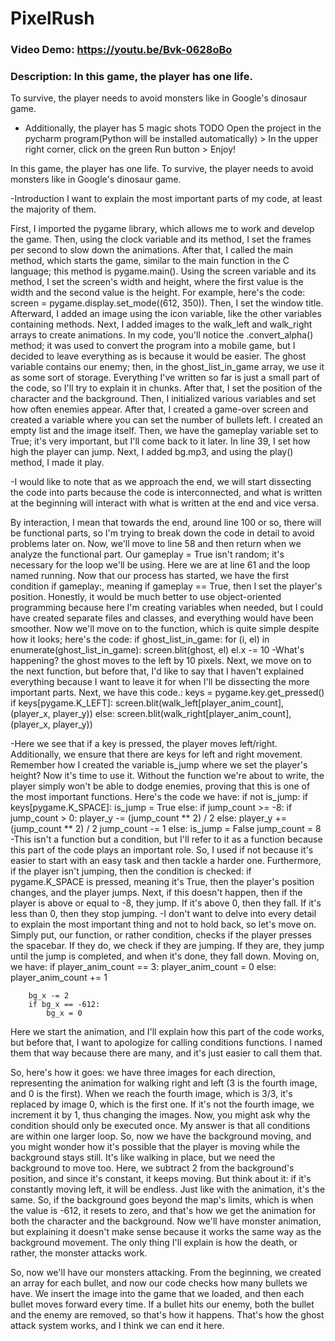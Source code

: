 # PixelRush
### Video Demo:  https://youtu.be/Bvk-0628oBo
### Description: In this game, the player has one life. 
To survive, the player needs to avoid monsters like in Google's dinosaur game.
- Additionally, the player has 5 magic shots
TODO
Open the project in the pycharm program(Python will be installed automatically) > In the upper right corner, click on the green Run button > Enjoy!

In this game, the player has one life. 
To survive, the player needs to avoid monsters like in Google's dinosaur game.

-Introduction
I want to explain the most important parts of my code, at least the majority of them.

First, I imported the pygame library, which allows me to work and develop the game.
Then, using the clock variable and its method, I set the frames per second to slow down the animations.
After that, I called the main method, which starts the game, similar to the main function in the C language; this method is pygame.main().
Using the screen variable and its method, I set the screen's width and height, where the first value is the width and the second value is the height. For example, here's the code: screen = pygame.display.set_mode((612, 350)).
Then, I set the window title. Afterward, I added an image using the icon variable, like the other variables containing methods.
Next, I added images to the walk_left and walk_right arrays to create animations.
In my code, you'll notice the .convert_alpha() method; it was used to convert the program into a mobile game, but I decided to leave everything as is because it would be easier.
The ghost variable contains our enemy; then, in the ghost_list_in_game array, we use it as some sort of storage.
Everything I've written so far is just a small part of the code, so I'll try to explain it in chunks.
After that, I set the position of the character and the background.
Then, I initialized various variables and set how often enemies appear.
After that, I created a game-over screen and created a variable where you can set the number of bullets left.
I created an empty list and the image itself. Then, we have the gameplay variable set to True; it's very important, but I'll come back to it later.
In line 39, I set how high the player can jump.
Next, I added bg.mp3, and using the play() method, I made it play.

-I would like to note that as we approach the end, we will start dissecting the code into parts because the code is interconnected, and what is written at the beginning will interact with what is written at the end and vice versa.

By interaction, I mean that towards the end, around line 100 or so, there will be functional parts, so I'm trying to break down the code in detail to avoid problems later on.
Now, we'll move to line 58 and then return when we analyze the functional part. Our gameplay = True isn't random; it's necessary for the loop we'll be using.
Here we are at line 61 and the loop named running.
Now that our process has started, we have the first condition if gameplay:, meaning if gameplay == True, then I set the player's position.
Honestly, it would be much better to use object-oriented programming because here I'm creating variables when needed, but I could have created separate files and classes, and everything would have been smoother.
Now we'll move on to the function, which is quite simple despite how it looks; here's the code:   if ghost_list_in_game:
            for (i, el) in enumerate(ghost_list_in_game):
                screen.blit(ghost, el)
                el.x -= 10
-What's happening? the ghost moves to the left by 10 pixels.
Next, we move on to the next function, but before that, I'd like to say that I haven't explained everything because I want to leave it for when I'll be dissecting the more important parts.
Next, we have this code.:    keys = pygame.key.get_pressed()
        if keys[pygame.K_LEFT]:
            screen.blit(walk_left[player_anim_count], (player_x, player_y))
        else:
            screen.blit(walk_right[player_anim_count], (player_x, player_y))

-Here we see that if a key is pressed, the player moves left/right.
Additionally, we ensure that there are keys for left and right movement.
Remember how I created the variable is_jump where we set the player's height? Now it's time to use it. Without the function we're about to write, the player simply won't be able to dodge enemies, proving that this is one of the most important functions.
Here's the code we have:  if not is_jump:
            if keys[pygame.K_SPACE]:
                is_jump = True
        else:
            if jump_count >= -8:
                if jump_count > 0:
                    player_y -= (jump_count ** 2) / 2
                else:
                    player_y += (jump_count ** 2) / 2
                jump_count -= 1
            else:
                is_jump = False
                jump_count = 8
-This isn't a function but a condition, but I'll refer to it as a function because this part of the code plays an important role.
So, I used if not because it's easier to start with an easy task and then tackle a harder one. Furthermore, if the player isn't jumping, then the condition is checked: if pygame.K_SPACE is pressed, meaning it's True, then the player's position changes, and the player jumps.
Next, if this doesn't happen, then if the player is above or equal to -8, they jump. If it's above 0, then they fall. If it's less than 0, then they stop jumping.
-I don't want to delve into every detail to explain the most important thing and not to hold back, so let's move on.
Simply put, our function, or rather condition, checks if the player presses the spacebar. If they do, we check if they are jumping. If they are, they jump until the jump is completed, and when it's done, they fall down.
Moving on, we have: 
        if player_anim_count == 3:
            player_anim_count = 0
        else:
            player_anim_count += 1


        bg_x -= 2
        if bg_x == -612:
            bg_x = 0
Here we start the animation, and I'll explain how this part of the code works, but before that, I want to apologize for calling conditions functions. I named them that way because there are many, and it's just easier to call them that.

So, here's how it goes: we have three images for each direction, representing the animation for walking right and left (3 is the fourth image, and 0 is the first).
When we reach the fourth image, which is 3/3, it's replaced by image 0, which is the first one. If it's not the fourth image, we increment it by 1, thus changing the images.
Now, you might ask why the condition should only be executed once. My answer is that all conditions are within one larger loop.
So, now we have the background moving, and you might wonder how it's possible that the player is moving while the background stays still. It's like walking in place, but we need the background to move too.
Here, we subtract 2 from the background's position, and since it's constant, it keeps moving. But think about it: if it's constantly moving left, it will be endless. Just like with the animation, it's the same.
So, if the background goes beyond the map's limits, which is when the value is -612, it resets to zero, and that's how we get the animation for both the character and the background.
Now we'll have monster animation, but explaining it doesn't make sense because it works the same way as the background movement. The only thing I'll explain is how the death, or rather, the monster attacks work.

So, now we'll have our monsters attacking. From the beginning, we created an array for each bullet, and now our code checks how many bullets we have.
We insert the image into the game that we loaded, and then each bullet moves forward every time.
If a bullet hits our enemy, both the bullet and the enemy are removed, so that's how it happens.
That's how the ghost attack system works, and I think we can end it here.

